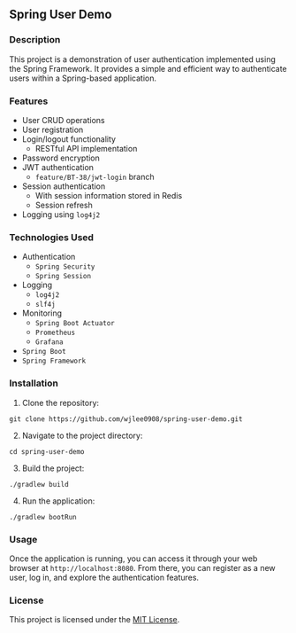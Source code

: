 ## Spring User Demo

### Description

This project is a demonstration of user authentication implemented using the Spring Framework. It provides a simple and
efficient way to authenticate users within a Spring-based application.

### Features

- User CRUD operations
- User registration
- Login/logout functionality
    - RESTful API implementation
- Password encryption
- JWT authentication
    - `feature/BT-38/jwt-login` branch
- Session authentication
    - With session information stored in Redis
    - Session refresh
- Logging using `log4j2`

### Technologies Used

- Authentication
    - `Spring Security`
    - `Spring Session`
- Logging
    - `log4j2`
    - `slf4j`
- Monitoring
    - `Spring Boot Actuator`
    - `Prometheus`
    - `Grafana`
- `Spring Boot`
- `Spring Framework`

### Installation

1. Clone the repository:

```
git clone https://github.com/wjlee0908/spring-user-demo.git
```

2. Navigate to the project directory:

```
cd spring-user-demo
```

3. Build the project:

```
./gradlew build
```

4. Run the application:

```
./gradlew bootRun
```

### Usage

Once the application is running, you can access it through your web browser at `http://localhost:8080`. From there, you
can register as a new user, log in, and explore the authentication features.

### License

This project is licensed under the [MIT License](LICENSE).